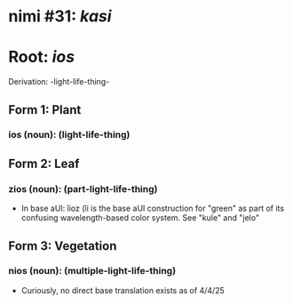 # nimi #31: *kasi*
# Root: *ios*
Derivation: -light-life-thing-

## Form 1: Plant
### ios (noun): (light-life-thing)

## Form 2: Leaf
### zios (noun): (part-light-life-thing)
* In base aUI: îioz (îi is the base aUI construction for "green" as part of its confusing wavelength-based color system. See "kule" and "jelo"

## Form 3: Vegetation
### nios (noun): (multiple-light-life-thing)
* Curiously, no direct base translation exists as of 4/4/25

 


